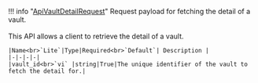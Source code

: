 !!! info "[ApiVaultDetailRequest](/../../schemas/api_vault_detail_request)"
    Request payload for fetching the detail of a vault.<br><br>This API allows a client to retrieve the detail of a vault.<br>

    |Name<br>`Lite`|Type|Required<br>`Default`| Description |
    |-|-|-|-|
    |vault_id<br>`vi` |string|True|The unique identifier of the vault to fetch the detail for.|
